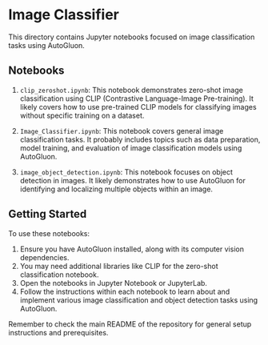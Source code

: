 # Image Classifier

This directory contains Jupyter notebooks focused on image classification tasks using AutoGluon.

## Notebooks

1. `clip_zeroshot.ipynb`: This notebook demonstrates zero-shot image classification using CLIP (Contrastive Language-Image Pre-training). It likely covers how to use pre-trained CLIP models for classifying images without specific training on a dataset.

2. `Image_Classifier.ipynb`: This notebook covers general image classification tasks. It probably includes topics such as data preparation, model training, and evaluation of image classification models using AutoGluon.

3. `image_object_detection.ipynb`: This notebook focuses on object detection in images. It likely demonstrates how to use AutoGluon for identifying and localizing multiple objects within an image.

## Getting Started

To use these notebooks:

1. Ensure you have AutoGluon installed, along with its computer vision dependencies.
2. You may need additional libraries like CLIP for the zero-shot classification notebook.
3. Open the notebooks in Jupyter Notebook or JupyterLab.
4. Follow the instructions within each notebook to learn about and implement various image classification and object detection tasks using AutoGluon.

Remember to check the main README of the repository for general setup instructions and prerequisites.